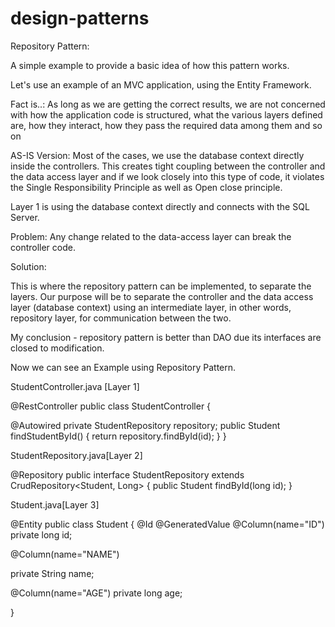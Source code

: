 # design-patterns

Repository Pattern:

A simple example to provide a basic idea of how this pattern works.

Let's use an example of an MVC application, using the Entity Framework.

Fact is..: As long as we are getting the correct results, we are not concerned with how the application code is structured, what the various layers defined are, how they interact, how they pass the required data among them and so on

AS-IS Version: Most of the cases, we use the database context directly inside the controllers. This creates tight coupling between the controller and the data access layer and if we look closely into this type of code, it violates the Single Responsibility Principle as well as Open close principle.

Layer 1 is using the database context directly and connects with the SQL Server.

Problem: Any change related to the data-access layer can break the controller code.

Solution:

This is where the repository pattern can be implemented, to separate the layers. Our purpose will be to separate the controller and the data access layer (database context) using an intermediate layer, in other words, repository layer, for communication between the two.

My conclusion - repository pattern is better than DAO due its interfaces are closed to modification.

Now we can see an Example using Repository Pattern.

StudentController.java [Layer 1]

@RestController public class StudentController {

@Autowired private StudentRepository repository; public Student findStudentById() { return repository.findById(id); } }

StudentRepository.java[Layer 2]

@Repository public interface StudentRepository extends CrudRepository<Student, Long> { public Student findById(long id); }

Student.java[Layer 3]

@Entity public class Student { @Id @GeneratedValue @Column(name="ID") private long id;

@Column(name="NAME")  

private String name;

@Column(name="AGE")
private long age;

}
